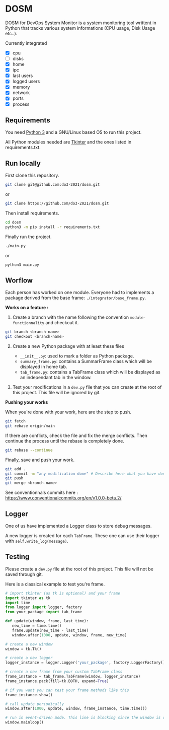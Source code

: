 # DOSM
DOSM for DevOps System Monitor is a system monitoring tool writtent in Python that tracks various system informations (CPU usage, Disk Usage etc..).

Currently integrated
- [x] cpu
- [ ] disks
- [x] home
- [x] ipc
- [x] last users
- [x] logged users
- [x] memory
- [x] network
- [x] ports
- [x] process

## Requirements

You need [Python 3](https://www.python.org/downloads/) and a GNU/Linux based OS to run this project.

All Python modules needed are [Tkinter](https://docs.python.org/fr/3/library/tkinter.html) and the ones listed in requirements.txt.

## Run locally

First clone this repository.

```bash
git clone git@github.com:do3-2021/dosm.git
```
or
```bash
git clone https://github.com/do3-2021/dosm.git
```

Then install requirements.

```bash
cd dosm
python3 -m pip install -r requirements.txt
```

Finally run the project.
```bash
./main.py
```
or
```bash
python3 main.py
```

## Worflow

Each person has worked on one module. Everyone had to implements a package derived from the base frame: `./integrator/base_frame.py`.

**Works on a feature :**

1. Create a branch with the name following the convention `module-functionnality` and checkout it.

```bash
git branch <branch-name>
git checkout <branch-name>
```

2. Create a new Python package with at least these files
   - `__init__.py`: used to mark a folder as Python package.
   - `summary_frame.py`: contains a SummarFrame class which will be displayed in home tab.
   - `tab_frame.py`: contains a TabFrame class which will be displayed as an independant tab in the window.

3. Test your modifications in a `dev.py` file that you can create at the root of this project. This file will be ignored by git.

**Pushing your works**

When you're done with your work, here are the step to push.

```bash
git fetch
git rebase origin/main 
```

If there are conflicts, check the file and fix the merge conflicts. Then continue the process until the rebase is completely done.

```bash
git rebase --continue
```

Finally, save and push your work.

```bash
git add .
git commit -m "any modification done" # Describe here what you have done
git push
git merge <branch-name>
```

See conventionnals commits here : https://www.conventionalcommits.org/en/v1.0.0-beta.2/

## Logger

One of us have implemented a Logger class to store debug messages.

A new logger is created for each `TabFrame`. These one can use their logger with `self.write_log(message)`.

## Testing

Please create a `dev.py` file at the root of this project. This file will not be saved through git.

Here is a classical example to test you're frame.

```python
# import tkinter (as tk is optional) and your frame
import tkinter as tk
import time
from logger import logger, factory
from your_package import tab_frame

def update(window, frame, last_time):
   new_time = time.time()
   frame.update(new_time - last_time)
   window.after(1000, update, window, frame, new_time)

# create a new window
window = tk.Tk()

# create a new logger
logger_instance = logger.Logger('your_package', factory.LoggerFactory())

# create a new frame from your custom TabFrame class
frame_instance = tab_frame.TabFrame(window, logger_instance)
frame_instance.pack(fill=tk.BOTH, expand=True)

# if you want you can test your frame methods like this
frame_instance.show()

# call update periodically
window.after(1000, update, window, frame_instance, time.time())

# run in event-driven mode. This line is blocking since the window is opened
window.mainloop()
```
